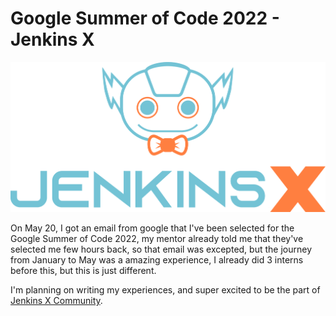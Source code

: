 # Google Summer of Code 2022 - Jenkins X

![](assets/jenkinsx.png)

On May 20, I got an email from google that I've been selected for the Google Summer of Code 2022, my mentor already told me that they've selected me few hours back, so that email was excepted, but the journey from January to May was a amazing experience, I already did 3 interns before this, but this is just different.

I'm planning on writing my experiences, and super excited to be the part of [Jenkins X Community](https://jenkins-x.io/community/). 
